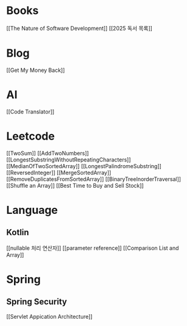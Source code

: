 # Books
[[The Nature of Software Development]]
[[2025 독서 목록]]



# Blog
[[Get My Money Back]]


# AI
[[Code Translator]]

# Leetcode
[[TwoSum]]
[[AddTwoNumbers]]
[[LongestSubstringWithoutRepeatingCharacters]]
[[MedianOfTwoSortedArray]]
[[LongestPalindromeSubstring]]
[[ReversedInteger]]
[[MergeSortedArray]]
[[RemoveDuplicatesFromSortedArray]]
[[BinaryTreeInorderTraversal]]
[[Shuffle an Array]]
[[Best Time to Buy and Sell Stock]]



# Language
## Kotlin
[[nullable 처리 연산자]]
[[parameter reference]]
[[Comparison List and Array]]

# Spring
## Spring Security
[[Servlet Appication Architecture]]


